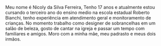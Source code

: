 Meu nome é Nicoly da Silva Ferreira, Tenho 17 anos e atualmente estou cursando o terceiro ano do ensino medio na escola estadual Roberto Bianchi,
tenho experiência em atendimento geral e monitoramento de crianças. No momento trabalho como designer de sobrancelhas em um salão de beleza,
gosto de cantar na igreja e passar um tempo com familiares e amigos. 
Moro com a minha mãe, meu padrasto e meus dois irmãos.
